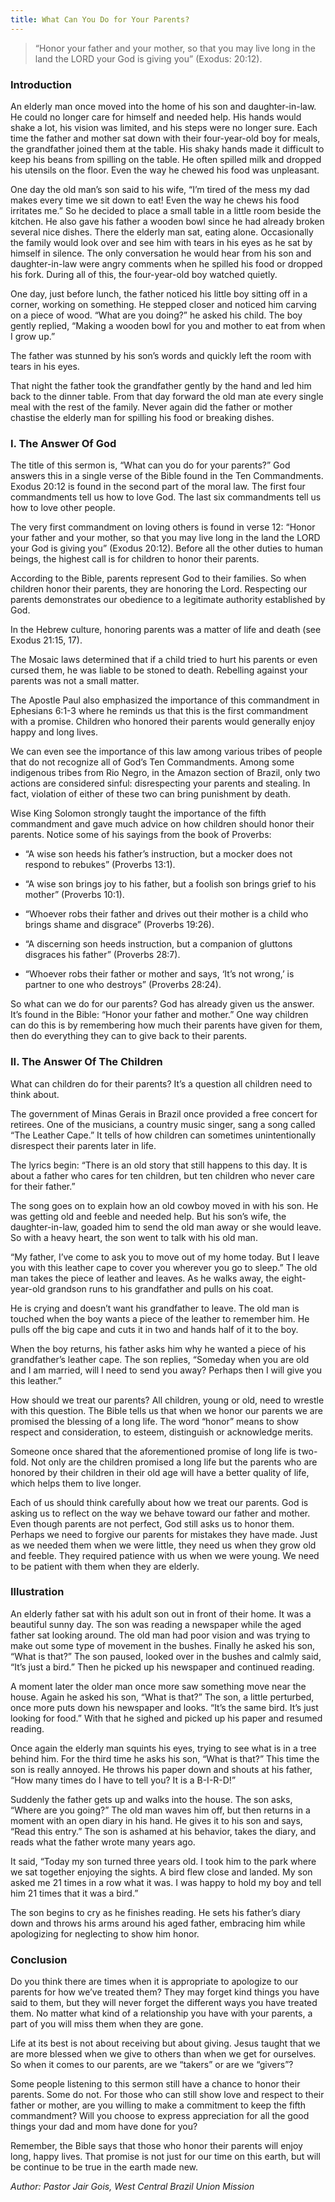 ```yaml
---
title: What Can You Do for Your Parents?
---
```


> <p></p>
> “Honor your father and your mother, so that you may live long in the land the LORD your God is giving you” (Exodus: 20:12).

### Introduction

An elderly man once moved into the home of his son and daughter-in-law. He could no longer care for himself and needed help. His hands would shake a lot, his vision was limited, and his steps were no longer sure. Each time the father and mother sat down with their four-year-old boy for meals, the grandfather joined them at the table. His shaky hands made it difficult to keep his beans from spilling on the table. He often spilled milk and dropped his utensils on the floor. Even the way he chewed his food was unpleasant.

One day the old man’s son said to his wife, “I’m tired of the mess my dad makes every time we sit down to eat! Even the way he chews his food irritates me.” So he decided to place a small table in a little room beside the kitchen. He also gave his father a wooden bowl since he had already broken several nice dishes. There the elderly man sat, eating alone. Occasionally the family would look over and see him with tears in his eyes as he sat by himself in silence. The only conversation he would hear from his son and daughter-in-law were angry comments when he spilled his food or dropped his fork. During all of this, the four-year-old boy watched quietly.

One day, just before lunch, the father noticed his little boy sitting off in a corner, working on something. He stepped closer and noticed him carving on a piece of wood. “What are you doing?” he asked his child. The boy gently replied, “Making a wooden bowl for you and mother to eat from when I grow up.”

The father was stunned by his son’s words and quickly left the room with tears in his eyes.

That night the father took the grandfather gently by the hand and led him back to the dinner table. From that day forward the old man ate every single meal with the rest of the family. Never again did the father or mother chastise the elderly man for spilling his food or breaking dishes.

### I. The Answer Of God

The title of this sermon is, “What can you do for your parents?” God answers this in a single verse of the Bible found in the Ten Commandments. Exodus 20:12 is found in the second part of the moral law. The first four commandments tell us how to love God. The last six commandments tell us how to love other people.

The very first commandment on loving others is found in verse 12: “Honor your father and your mother, so that you may live long in the land the LORD your God is giving you” (Exodus 20:12). Before all the other duties to human beings, the highest call is for children to honor their parents.

According to the Bible, parents represent God to their families. So when children honor their parents, they are honoring the Lord. Respecting our parents demonstrates our obedience to a legitimate authority established by God.

In the Hebrew culture, honoring parents was a matter of life and death (see Exodus 21:15, 17).

The Mosaic laws determined that if a child tried to hurt his parents or even cursed them, he was liable to be stoned to death. Rebelling against your parents was not a small matter.

The Apostle Paul also emphasized the importance of this commandment in Ephesians 6:1-3 where he reminds us that this is the first commandment with a promise. Children who honored their parents would generally enjoy happy and long lives.

We can even see the importance of this law among various tribes of people that do not recognize all of God’s Ten Commandments. Among some indigenous tribes from Rio Negro, in the Amazon section of Brazil, only two actions are considered sinful: disrespecting your parents and stealing. In fact, violation of either of these two can bring punishment by death.

Wise King Solomon strongly taught the importance of the fifth commandment and gave much advice on how children should honor their parents. Notice some of his sayings from the book of Proverbs:

- “A wise son heeds his father’s instruction, but a mocker does not respond to rebukes” (Proverbs 13:1).

- “A wise son brings joy to his father, but a foolish son brings grief to his mother” (Proverbs 10:1).

- “Whoever robs their father and drives out their mother is a child who brings shame and disgrace” (Proverbs 19:26).

- “A discerning son heeds instruction, but a companion of gluttons disgraces his father” (Proverbs 28:7).

- “Whoever robs their father or mother and says, ‘It’s not wrong,’ is partner to one who destroys” (Proverbs 28:24).

So what can we do for our parents? God has already given us the answer. It’s found in the Bible: “Honor your father and mother.” One way children can do this is by remembering how much their parents have given for them, then do everything they can to give back to their parents.

### II. The Answer Of The Children

What can children do for their parents? It’s a question all children need to think about.

The government of Minas Gerais in Brazil once provided a free concert for retirees. One of the musicians, a country music singer, sang a song called “The Leather Cape.” It tells of how children can sometimes unintentionally disrespect their parents later in life.

The lyrics begin: “There is an old story that still happens to this day. It is about a father who cares for ten children, but ten children who never care for their father.”

The song goes on to explain how an old cowboy moved in with his son. He was getting old and feeble and needed help. But his son’s wife, the daughter-in-law, goaded him to send the old man away or she would leave. So with a heavy heart, the son went to talk with his old man.

“My father, I’ve come to ask you to move out of my home today. But I leave you with this leather cape to cover you wherever you go to sleep.” The old man takes the piece of leather and leaves. As he walks away, the eight-year-old grandson runs to his grandfather and pulls on his coat.

He is crying and doesn’t want his grandfather to leave. The old man is touched when the boy wants a piece of the leather to remember him. He pulls off the big cape and cuts it in two and hands half of it to the boy.

When the boy returns, his father asks him why he wanted a piece of his grandfather’s leather cape. The son replies, “Someday when you are old and I am married, will I need to send you away? Perhaps then I will give you this leather.”

How should we treat our parents? All children, young or old, need to wrestle with this question. The Bible tells us that when we honor our parents we are promised the blessing of a long life. The word “honor” means to show respect and consideration, to esteem, distinguish or acknowledge merits.

Someone once shared that the aforementioned promise of long life is two-fold. Not only are the children promised a long life but the parents who are honored by their children in their old age will have a better quality of life, which helps them to live longer.

Each of us should think carefully about how we treat our parents. God is asking us to reflect on the way we behave toward our father and mother. Even though parents are not perfect, God still asks us to honor them. Perhaps we need to forgive our parents for mistakes they have made. Just as we needed them when we were little, they need us when they grow old and feeble. They required patience with us when we were young. We need to be patient with them when they are elderly.

### Illustration

An elderly father sat with his adult son out in front of their home. It was a beautiful sunny day. The son was reading a newspaper while the aged father sat looking around. The old man had poor vision and was trying to make out some type of movement in the bushes. Finally he asked his son, “What is that?” The son paused, looked over in the bushes and calmly said, “It’s just a bird.” Then he picked up his newspaper and continued reading.

A moment later the older man once more saw something move near the house. Again he asked his son, “What is that?” The son, a little perturbed, once more puts down his newspaper and looks. “It’s the same bird. It’s just looking for food.” With that he sighed and picked up his paper and resumed reading.

Once again the elderly man squints his eyes, trying to see what is in a tree behind him. For the third time he asks his son, “What is that?” This time the son is really annoyed. He throws his paper down and shouts at his father, “How many times do I have to tell you? It is a B-I-R-D!”

Suddenly the father gets up and walks into the house. The son asks, “Where are you going?” The old man waves him off, but then returns in a moment with an open diary in his hand. He gives it to his son and says, “Read this entry.” The son is ashamed at his behavior, takes the diary, and reads what the father wrote many years ago.

It said, “Today my son turned three years old. I took him to the park where we sat together enjoying the sights. A bird flew close and landed. My son asked me 21 times in a row what it was. I was happy to hold my boy and tell him 21 times that it was a bird.”

The son begins to cry as he finishes reading. He sets his father’s diary down and throws his arms around his aged father, embracing him while apologizing for neglecting to show him honor.

### Conclusion

Do you think there are times when it is appropriate to apologize to our parents for how we’ve treated them? They may forget kind things you have said to them, but they will never forget the different ways you have treated them. No matter what kind of a relationship you have with your parents, a part of you will miss them when they are gone.

Life at its best is not about receiving but about giving. Jesus taught that we are more blessed when we give to others than when we get for ourselves. So when it comes to our parents, are we “takers” or are we “givers”?

Some people listening to this sermon still have a chance to honor their parents. Some do not. For those who can still show love and respect to their father or mother, are you willing to make a commitment to keep the fifth commandment? Will you choose to express appreciation for all the good things your dad and mom have done for you?

Remember, the Bible says that those who honor their parents will enjoy long, happy lives. That promise is not just for our time on this earth, but will be continue to be true in the earth made new.

_Author: Pastor Jair Gois, West Central Brazil Union Mission_
